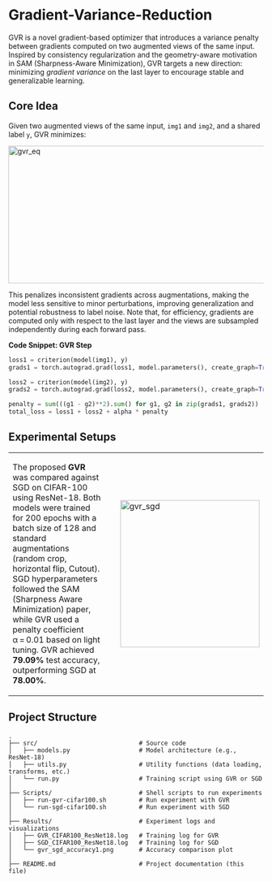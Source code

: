 
# Gradient-Variance-Reduction

GVR is a novel gradient-based optimizer that introduces a variance penalty between gradients computed on two augmented views of the same input. Inspired by consistency regularization and the geometry-aware motivation in SAM (Sharpness-Aware Minimization), GVR targets a new direction: minimizing *gradient variance* on the last layer to encourage stable and generalizable learning.

##  Core Idea

Given two augmented views of the same input, `img1` and `img2`, and a shared label `y`, GVR minimizes:

<img width="1299" height="271" alt="gvr_eq" src="https://github.com/user-attachments/assets/329a058f-6ceb-4291-9801-0ddcef3b8860" />



This penalizes inconsistent gradients across augmentations, making the model less sensitive to minor perturbations, improving generalization and potential robustness to label noise.
Note that, for efficiency, gradients are computed only with respect to the last layer and the views are subsampled independently during each forward pass.

**Code Snippet: GVR Step**
```python
loss1 = criterion(model(img1), y)
grads1 = torch.autograd.grad(loss1, model.parameters(), create_graph=True)

loss2 = criterion(model(img2), y)
grads2 = torch.autograd.grad(loss2, model.parameters(), create_graph=True)

penalty = sum(((g1 - g2)**2).sum() for g1, g2 in zip(grads1, grads2))
total_loss = loss1 + loss2 + alpha * penalty
```
## Experimental Setups
<table>
  <tr>
    <td style="vertical-align: top; padding-right: 30px;">
      <p>       
      The proposed <strong>GVR</strong> was compared against  SGD on CIFAR-100 using ResNet-18.
        Both models were trained for 200 epochs with a batch size of 128 and standard augmentations (random crop, horizontal flip, Cutout).
        SGD hyperparameters followed the SAM (Sharpness Aware Minimization) paper, while GVR used a penalty coefficient α = 0.01 based on light tuning.
        GVR achieved <strong>79.09%</strong> test accuracy, outperforming SGD at <strong>78.00%</strong>.
      </p>
    </td>
    <td>
      <img width="275" height="290" alt="gvr_sgd" src="https://github.com/user-attachments/assets/48253002-6385-48b2-a901-cb1fb13761ea" />
    </td>
  </tr>
</table>

## Project Structure 
<pre><code>.
├── src/                            # Source code
│   ├── models.py                   # Model architecture (e.g., ResNet-18)
│   ├── utils.py                    # Utility functions (data loading, transforms, etc.)
│   └── run.py                      # Training script using GVR or SGD
│
├── Scripts/                        # Shell scripts to run experiments
│   ├── run-gvr-cifar100.sh         # Run experiment with GVR
│   └── run-sgd-cifar100.sh         # Run experiment with SGD
│
├── Results/                        # Experiment logs and visualizations
│   ├── GVR_CIFAR100_ResNet18.log   # Training log for GVR
│   ├── SGD_CIFAR100_ResNet18.log   # Training log for SGD
│   └── gvr_sgd_accuracy1.png       # Accuracy comparison plot
│
├── README.md                       # Project documentation (this file)
</code></pre>
